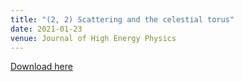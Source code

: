```yaml
---
title: "(2, 2) Scattering and the celestial torus"
date: 2021-01-23
venue: Journal of High Energy Physics
---
```

[Download here](https://inspirehep.net/literature/1842672)
